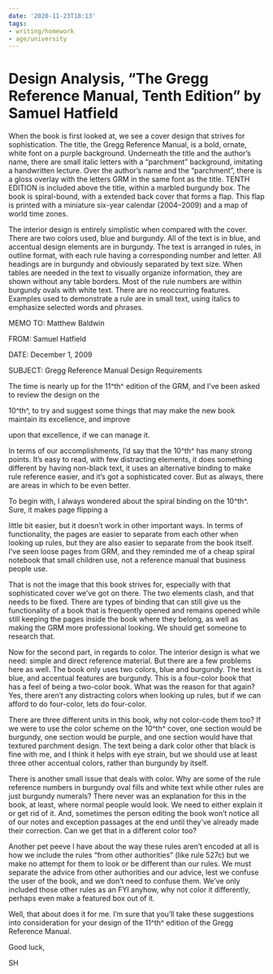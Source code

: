 ```yaml
---
date: '2020-11-23T18:13'
tags:
- writing/homework
- age/university
---
```


# Design Analysis, “The Gregg Reference Manual, Tenth Edition” by Samuel Hatfield

When the book is first looked at, we see a cover design that strives for
sophistication. The title, the Gregg Reference Manual, is a bold,
ornate, white font on a purple background. Underneath the title and the
author’s name, there are small italic letters with a “parchment”
background, imitating a handwritten lecture. Over the author’s name and
the “parchment”, there is a gloss overlay with the letters GRM in the
same font as the title. TENTH EDITION is included above the title,
within a marbled burgundy box. The book is spiral-bound, with a extended
back cover that forms a flap. This flap is printed with a miniature
six-year calendar (2004–2009) and a map of world time zones.

The interior design is entirely simplistic when compared with the cover.
There are two colors used, blue and burgundy. All of the text is in
blue, and accentual design elements are in burgundy. The text is
arranged in rules, in outline format, with each rule having a
corresponding number and letter. All headings are in burgundy and
obviously separated by text size. When tables are needed in the text to
visually organize information, they are shown without any table borders.
Most of the rule numbers are within burgundy ovals with white text.
There are no reoccurring features. Examples used to demonstrate a rule
are in small text, using italics to emphasize selected words and
phrases.

MEMO TO: Matthew Baldwin

FROM: Samuel Hatfield

DATE: December 1, 2009

SUBJECT: Gregg Reference Manual Design Requirements

The time is nearly up for the 11^th^ edition of the GRM, and I’ve been
asked to review the design on the

10^th^, to try and suggest some things that may make the new book
maintain its excellence, and improve

upon that excellence, if we can manage it.

In terms of our accomplishments, I’d say that the 10^th^ has many strong
points. It’s easy to read, with few distracting elements, it does
something different by having non-black text, it uses an alternative
binding to make rule reference easier, and it’s got a sophisticated
cover. But as always, there are areas in which to be even better.

To begin with, I always wondered about the spiral binding on the 10^th^.
Sure, it makes page flipping a

little bit easier, but it doesn’t work in other important ways. In terms
of functionality, the pages are easier to separate from each other when
looking up rules, but they are also easier to separate from the book
itself. I’ve seen loose pages from GRM, and they reminded me of a cheap
spiral notebook that small children use, not a reference manual that
business people use.

That is not the image that this book strives for, especially with that
sophisticated cover we’ve got on there. The two elements clash, and that
needs to be fixed. There are types of binding that can still give us the
functionality of a book that is frequently opened and remains opened
while still keeping the pages inside the book where they belong, as well
as making the GRM more professional looking. We should get someone to
research that.

Now for the second part, in regards to color. The interior design is
what we need: simple and direct reference material. But there are a few
problems here as well. The book only uses two colors, blue and burgundy.
The text is blue, and accentual features are burgundy. This is a
four-color book that has a feel of being a two-color book. What was the
reason for that again? Yes, there aren’t any distracting colors when
looking up rules, but if we can afford to do four-color, lets do
four-color.

There are three different units in this book, why not color-code them
too? If we were to use the color scheme on the 10^th^ cover, one section
would be burgundy, one section would be purple, and one section would
have that textured parchment design. The text being a dark color other
that black is fine with me, and I think it helps with eye strain, but we
should use at least three other accentual colors, rather than burgundy
by itself.

There is another small issue that deals with color. Why are some of the
rule reference numbers in burgundy oval fills and white text while other
rules are just burgundy numerals? There never was an explanation for
this in the book, at least, where normal people would look. We need to
either explain it or get rid of it. And, sometimes the person editing
the book won’t notice all of our notes and exception passages at the end
until they’ve already made their correction. Can we get that in a
different color too?

Another pet peeve I have about the way these rules aren’t encoded at all
is how we include the rules “from other authorities” (like rule 527c)
but we make no attempt for them to look or be different than our rules.
We must separate the advice from other authorities and our advice, lest
we confuse the user of the book, and we don’t need to confuse them.
We’ve only included those other rules as an FYI anyhow, why not color it
differently, perhaps even make a featured box out of it.

Well, that about does it for me. I’m sure that you’ll take these
suggestions into consideration for your design of the 11^th^ edition of
the Gregg Reference Manual.

Good luck,

SH
